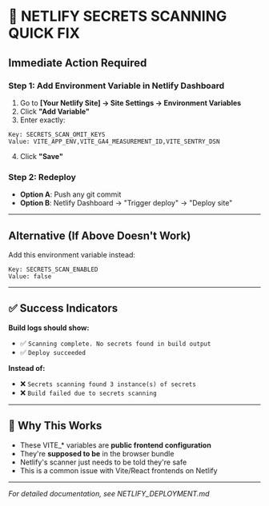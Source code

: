 # 🚨 NETLIFY SECRETS SCANNING QUICK FIX

## Immediate Action Required

### Step 1: Add Environment Variable in Netlify Dashboard

1. Go to **[Your Netlify Site] → Site Settings → Environment Variables**
2. Click **"Add Variable"**
3. Enter exactly:

```
Key: SECRETS_SCAN_OMIT_KEYS
Value: VITE_APP_ENV,VITE_GA4_MEASUREMENT_ID,VITE_SENTRY_DSN
```

4. Click **"Save"**

### Step 2: Redeploy

- **Option A**: Push any git commit
- **Option B**: Netlify Dashboard → "Trigger deploy" → "Deploy site"

---

## Alternative (If Above Doesn't Work)

Add this environment variable instead:

```
Key: SECRETS_SCAN_ENABLED
Value: false
```

---

## ✅ Success Indicators

**Build logs should show:**
- ✅ `Scanning complete. No secrets found in build output`
- ✅ `Deploy succeeded`

**Instead of:**
- ❌ `Secrets scanning found 3 instance(s) of secrets`
- ❌ `Build failed due to secrets scanning`

---

## 📝 Why This Works

- These VITE_* variables are **public frontend configuration**
- They're **supposed to be** in the browser bundle
- Netlify's scanner just needs to be told they're safe
- This is a common issue with Vite/React frontends on Netlify

---

*For detailed documentation, see NETLIFY_DEPLOYMENT.md*